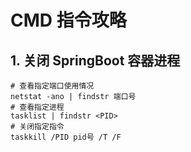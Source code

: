 # CMD 指令攻略

## 1. 关闭 SpringBoot 容器进程

```shell
# 查看指定端口使用情况
netstat -ano | findstr 端口号
# 查看指定进程
tasklist | findstr <PID>
# 关闭指定指令
taskkill /PID pid号 /T /F
```
